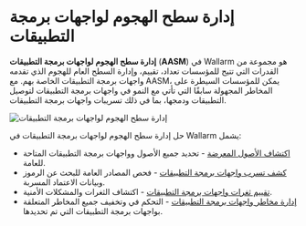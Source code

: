 # إدارة سطح الهجوم لواجهات برمجة التطبيقات

**إدارة سطح الهجوم لواجهات برمجة التطبيقات** (**AASM**) في Wallarm هو مجموعة من القدرات التي تتيح للمؤسسات تعداد، تقييم، وإدارة السطح العام للهجوم الذي تقدمه واجهات برمجة التطبيقات الخاصة بهم. مع AASM، يمكن للمؤسسات السيطرة على المخاطر المجهولة سابقًا التي تأتي مع النمو في واجهات برمجة التطبيقات لتوصيل التطبيقات ودمجها، بما في ذلك تسريبات واجهات برمجة التطبيقات.

![إدارة سطح الهجوم لواجهات برمجة التطبيقات](../images/about-wallarm-waf/api-attack-surface/api-attack-surface.png)

حل إدارة سطح الهجوم لواجهات برمجة التطبيقات في Wallarm يشمل:

* [اكتشاف الأصول المعرضة](../user-guides/scanner.md) - تحديد جميع الأصول وواجهات برمجة التطبيقات المتاحة للعامة.
* [كشف تسرب واجهات برمجة التطبيقات](../api-attack-surface/api-leaks.md) - فحص المصادر العامة للبحث عن الرموز وبيانات الاعتماد المسربة.
* [تقييم ثغرات واجهات برمجة التطبيقات](../about-wallarm/detecting-vulnerabilities.md) - اكتشاف الثغرات والمشكلات الأمنية.
* [إدارة مخاطر واجهات برمجة التطبيقات](../user-guides/vulnerabilities.md) - التحكم في وتخفيف جميع المخاطر المتعلقة بواجهات برمجة التطبيقات التي تم تحديدها.